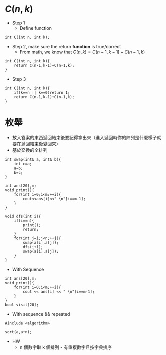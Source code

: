 # $C(n,k)$
- Step 1
    - Define function 
```
int C(int n, int k);
```
- Step 2, make sure the return **function** is true/correct
    - From math, we know that $C(n,k) = C(n-1,k-1)+C(n-1,k)$
```
int C(int n, int k){
    return C(n-1,k-1)+C(n-1,k);
}
```
- Step 3
```
int C(int n, int k){
    if(k==n || k==0)return 1;
    return C(n-1,k-1)+C(n-1,k);
}
```
# 枚舉
- 放入答案的東西遞回結束後要記得拿出來（進入遞回時你的陣列是什麼樣子就要在遞回結束後變回來）
- 基於交換的全排列
```
int swap(int& a, int& b){
    int c=a;
    a=b;
    b=c;
}
```
```
int ans[20],m;
void print(){
    for(int i=0;i<m;++i){
        cout<<ans[i]<<" \n"[i==m-1];
    }
}
```
```
void dfs(int i){
    if(i==n){
        print();
        return;
    }
    for(int j=i;j<n;++j){
        swap(a[i],a[j]);
        dfs(i+1);
        swap(a[i],a[j]);
    }
}
```
- With Sequence
```
int ans[20],m;
void print(){
    for(int i=0;i<m;++i){
        cout << ans[i] << " \n"[i==m-1];
    }
}
bool visit[20];
```
- With sequence && repeated 
```
#include <algorithm>

sort(a,a+n);
```
- HW
    - n 個數字取 k 個排列 - 有重複數字且按字典排序